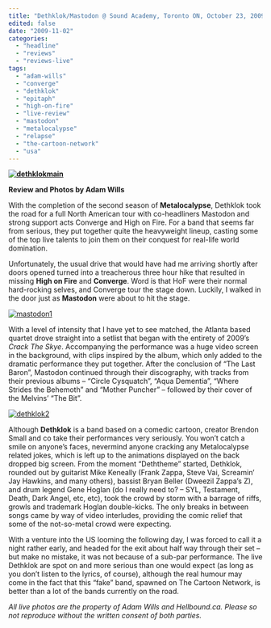 ```yaml
---
title: "Dethklok/Mastodon @ Sound Academy, Toronto ON, October 23, 2009"
edited: false
date: "2009-11-02"
categories:
  - "headline"
  - "reviews"
  - "reviews-live"
tags:
  - "adam-wills"
  - "converge"
  - "dethklok"
  - "epitaph"
  - "high-on-fire"
  - "live-review"
  - "mastodon"
  - "metalocalypse"
  - "relapse"
  - "the-cartoon-network"
  - "usa"
---
```


**[![dethklokmain](http://www.hellbound.ca/wp-content/uploads/2009/11/dethklokmain.jpg "dethklokmain")](http://www.hellbound.ca/wp-content/uploads/2009/11/dethklokmain.jpg)**

**Review and Photos by Adam Wills**

With the completion of the second season of **Metalocalypse**, Dethklok took the road for a full North American tour with co-headliners Mastodon and strong support acts Converge and High on Fire. For a band that seems far from serious, they put together quite the heavyweight lineup, casting some of the top live talents to join them on their conquest for real-life world domination.

Unfortunately, the usual drive that would have had me arriving shortly after doors opened turned into a treacherous three hour hike that resulted in missing **High on Fire** and **Converge**. Word is that HoF were their normal hard-rocking selves, and Converge tour the stage down. Luckily, I walked in the door just as **Mastodon** were about to hit the stage.

[![mastodon1](http://www.hellbound.ca/wp-content/uploads/2009/11/mastodon1.jpg "mastodon1")](http://www.hellbound.ca/wp-content/uploads/2009/11/mastodon1.jpg)

With a level of intensity that I have yet to see matched, the Atlanta based quartet drove straight into a setlist that began with the entirety of 2009’s _Crack The Skye_. Accompanying the performance was a huge video screen in the background, with clips inspired by the album, which only added to the dramatic performance they put together. After the conclusion of “The Last Baron”, Mastodon continued through their discography, with tracks from their previous albums – “Circle Cysquatch”, “Aqua Dementia”, “Where Strides the Behemoth” and “Mother Puncher” – followed by their cover of the Melvins’ “The Bit”.

[![dethklok2](http://www.hellbound.ca/wp-content/uploads/2009/11/dethklok2.jpg "dethklok2")](http://www.hellbound.ca/wp-content/uploads/2009/11/dethklok2.jpg)

Although **Dethklok** is a band based on a comedic cartoon, creator Brendon Small and co take their performances very seriously. You won’t catch a smile on anyone’s faces, nevermind anyone cracking any Metalocalypse related jokes, which is left up to the animations displayed on the back dropped big screen. From the moment “Deththeme” started, Dethklok, rounded out by guitarist Mike Keneally (Frank Zappa, Steve Vai, Screamin’ Jay Hawkins, and many others), bassist Bryan Beller (Dweezil Zappa’s Z), and drum legend Gene Hoglan (do I really need to? – SYL, Testament, Death, Dark Angel, etc, etc), took the crowd by storm with a barrage of riffs, growls and trademark Hoglan double-kicks. The only breaks in between songs came by way of video interludes, providing the comic relief that some of the not-so-metal crowd were expecting.

With a venture into the US looming the following day, I was forced to call it a night rather early, and headed for the exit about half way through their set – but make no mistake, it was not because of a sub-par performance. The live Dethklok are spot on and more serious than one would expect (as long as you don’t listen to the lyrics, of course), although the real humour may come in the fact that this “fake” band, spawned on The Cartoon Network, is better than a lot of the bands currently on the road.

_All live photos are the property of Adam Wills and Hellbound.ca. Please so not reproduce without the written consent of both parties._
